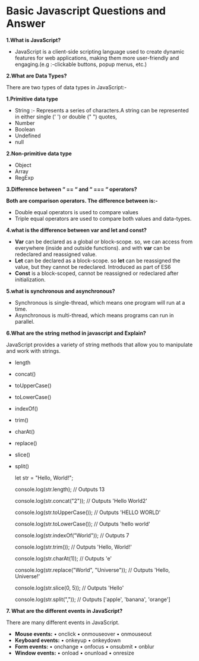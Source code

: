 # Basic Javascript Questions and Answer

**1.What is JavaScript?** 
- JavaScript is a client-side scripting language used to create dynamic features for web applications, making them more user-friendly and engaging.(e.g :-clickable buttons, popup menus, etc.)

**2.What are Data Types?**

There are two types of data types in JavaScript:-

**1.Primitive data type**
- String :- Represents a series of characters.A string can be represented in either single (' ') or double (" ") quotes, 
- Number
- Boolean
- Undefined
- null

**2.Non-primitive data type**
- Object
- Array
- RegExp


**3.Difference between “ == “ and “ === “ operators?**

**Both are comparison operators.  The difference between is:-**

- Double equal operators is used to compare values
- Triple equal  operators are used to compare both values and data-types.

**4.what is the difference between var and let and const?**

- **Var** can be declared as a global or block-scope. so, we can access  from everywhere (inside and outside functions). and with **var** can be redeclared and reassigned value.
- **Let** can be declared as a block-scope. so **let** can be reassigned the value, but they cannot be redeclared. Introduced as part of ES6
- **Const** is a block-scoped, cannot be reassigned or redeclared after initialization.

**5.what is synchronous and asynchronous?**
- Synchronous is single-thread, which means one program will run at a time.
- Asynchronous is multi-thread, which means programs can run in parallel.

**6.What are the string method in javascript and Explain?**

JavaScript provides a variety of string methods that allow you to manipulate and work with strings.

- length 
- concat()
- toUpperCase()
- toLowerCase()
- indexOf()
- trim() 
- charAt()
- replace()
- slice()
- split()

  let str = "Hello, World!";
  
  console.log(str.length);  // Outputs 13
  
  console.log(str.concat("2"));  // Outputs 'Hello World2'
  
  console.log(str.toUpperCase());  // Outputs 'HELLO WORLD'
  
  console.log(str.toLowerCase());  // Outputs 'hello world'

  console.log(str.indexOf("World"));  // Outputs 7
  
  console.log(str.trim());  // Outputs 'Hello, World!'
  
  console.log(str.charAt(1));  // Outputs 'e'

  console.log(str.replace("World", "Universe"));  // Outputs 'Hello, Universe!'

  console.log(str.slice(0, 5));  // Outputs 'Hello'

  console.log(str.split(","));  // Outputs ['apple', 'banana', 'orange']

**7. What are the different events in JavaScript?**

There are many different events in JavaScript.
- **Mouse events:**
•	onclick
•	onmouseover
•	onmouseout
- **Keyboard events:**
•	onkeyup
•	onkeydown
- **Form events:**
•	onchange
•	onfocus
•	onsubmit
•	onblur
- **Window events:**
•	onload
•	onunload
•	onresize




